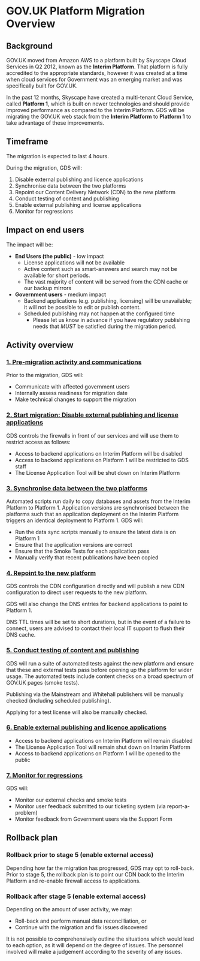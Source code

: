 # GOV.UK Platform Migration Overview

## Background

GOV.UK moved from Amazon AWS to a platform built by Skyscape Cloud Services in Q2 2012, known as the **Interim Platform**. That platform is fully accredited to the appropriate standards, however it was created at a time when cloud services for Government was an emerging market and was specifically built for GOV.UK.

In the past 12 months, Skyscape have created a multi-tenant Cloud Service, called **Platform 1**, which is built on newer technologies and should provide improved performance as compared to the Interim Platform. GDS will be migrating the GOV.UK web stack from the **Interim Platform** to **Platform 1** to take advantage of these improvements.

## Timeframe

The migration is expected to last 4 hours.

During the migration, GDS will:

1. Disable external publishing and licence applications
2. Synchronise data between the two platforms
3. Repoint our Content Delivery Network (CDN) to the new platform
4. Conduct testing of content and publishing
5. Enable external publishing and license applications
6. Monitor for regressions

## Impact on end users

The impact will be:

* **End Users (the public)** - low impact
  * License applications will not be available
  * Active content such as smart-answers and search may not be available for short periods.
  * The vast majority of content will be served from the CDN cache or our backup mirrors
* **Government users** - medium impact
  * Backend applications (e.g. publishing, licensing) will be unavailable; it will not be possible to edit or publish content.
  * Scheduled publishing may not happen at the configured time
    * Please let us know in advance if you have regulatory publishing needs that *MUST* be satisfied during the migration period.

## Activity overview

### [1. Pre-migration activity and communications](1_prior_activities.md)

Prior to the migration, GDS will:

* Communicate with affected government users
* Internally assess readiness for migration date
* Make technical changes to support the migration

### [2. Start migration: Disable external publishing and license applications](2_disable_external_access.md)

GDS controls the firewalls in front of our services and will use them to restrict access as follows:

* Access to backend applications on Interim Platform will be disabled
* Access to backend applications on Platform 1 will be restricted to GDS staff
* The License Application Tool will be shut down on Interim Platform

### [3. Synchronise data between the two platforms](3_synchronise_data.md)

Automated scripts run daily to copy databases and assets from the Interim Platform to Platform 1. Application versions are synchronised between the platforms such that an application deployment on the Interim Platform triggers an identical deployment to Platform 1. GDS will:

* Run the data sync scripts manually to ensure the latest data is on Platform 1
* Ensure that the application versions are correct
* Ensure that the Smoke Tests for each application pass
* Manually verify that recent publications have been copied

### [4. Repoint to the new platform](4_point_to_new_platform.md)

GDS controls the CDN configuration directly and will publish a new CDN configuration to direct user requests to the new platform.

GDS will also change the DNS entries for backend applications to point to Platform 1.

DNS TTL times will be set to short durations, but in the event of a failure to connect, users are advised to contact their local IT support to flush their DNS cache.

### [5. Conduct testing of content and publishing](5_test_all_the_things.md)

GDS will run a suite of automated tests against the new platform and ensure that these and external tests pass before opening up the platform for wider usage. The automated tests include content checks on a broad spectrum of GOV.UK pages (smoke tests).

Publishing via the Mainstream and Whitehall publishers will be manually checked (including scheduled publishing).

Applying for a test license will also be manually checked.

### [6. Enable external publishing and licence applications](6_enable_external_access.md)

* Access to backend applications on Interim Platform will remain disabled
* The License Application Tool will remain shut down on Interim Platform
* Access to backend applications on Platform 1 will be opened to the public

### [7. Monitor for regressions](7_monitor_for_regressions.md)

GDS will:

* Monitor our external checks and smoke tests
* Monitor user feedback submitted to our ticketing system (via report-a-problem)
* Monitor feedback from Government users via the Support Form

## Rollback plan

### Rollback prior to stage 5 (enable external access)

Depending how far the migration has progressed, GDS may opt to roll-back. Prior to stage 5, the rollback plan is to point our CDN back to the Interim Platform and re-enable firewall access to applications.

### Rollback after stage 5 (enable external access)

Depending on the amount of user activity, we may:

* Roll-back and perform manual data reconcilliation, or
* Continue with the migration and fix issues discovered

It is not possible to comprehensively outline the situations which would lead to each option, as it will depend on the degree of issues. The personnel involved will make a judgement according to the severity of any issues.
